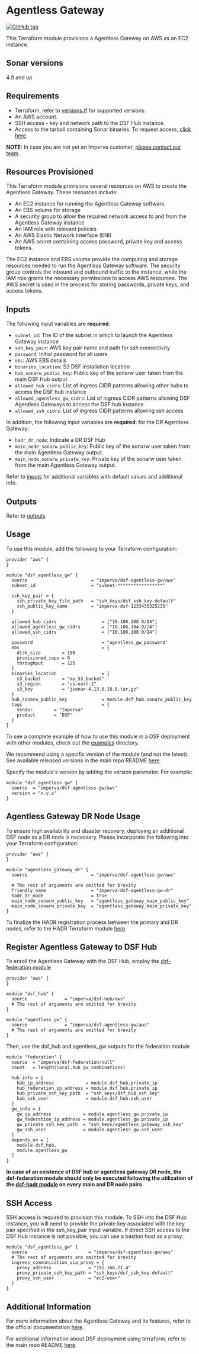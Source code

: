 # Agentless Gateway
[![GitHub tag](https://img.shields.io/github/v/tag/imperva/dsfkit.svg)](https://github.com/imperva/dsfkit/tags)

This Terraform module provisions a Agentless Gateway on AWS as an EC2 instance.

## Sonar versions
4.9 and up

## Requirements
* Terraform, refer to [versions.tf](https://github.com/imperva/dsfkit/blob/master/modules/aws/agentless-gw/versions.tf) for supported versions.
* An AWS account.
* SSH access - key and network path to the DSF Hub instance.
* Access to the tarball containing Sonar binaries. To request access, [click here](https://docs.google.com/forms/d/e/1FAIpQLSdnVaw48FlElP9Po_36LLsZELsanzpVnt8J08nymBqHuX_ddA/viewform).

**NOTE:** In case you are not yet an Imperva customer, [please contact our team](https://www.imperva.com/contact-us/).

## Resources Provisioned
This Terraform module provisions several resources on AWS to create the Agentless Gateway. These resources include:
* An EC2 instance for running the Agentless Gateway software
* An EBS volume for storage
* A security group to allow the required network access to and from the Agentless Gateway instance
* An IAM role with relevant policies
* An AWS Elastic Network Interface (ENI)
* An AWS secret containing access password, private key and access tokens.

The EC2 instance and EBS volume provide the computing and storage resources needed to run the Agentless Gateway software. The security group controls the inbound and outbound traffic to the instance, while the IAM role grants the necessary permissions to access AWS resources. The AWS secret is used in the process for storing passwords, private keys, and access tokens.

## Inputs

The following input variables are **required**:

* `subnet_id`: The ID of the subnet in which to launch the Agentless Gateway instance
* `ssh_key_pair`: AWS key pair name and path for ssh connectivity
* `password`: Initial password for all users
* `ebs`: AWS EBS details
* `binaries_location`: S3 DSF installation location
* `hub_sonarw_public_key`: Public key of the sonarw user taken from the main DSF Hub output
* `allowed_hub_cidrs`: List of ingress CIDR patterns allowing other hubs to access the DSF hub instance
* `allowed_agentless_gw_cidrs`: List of ingress CIDR patterns allowing DSF Agentless Gateways to access the DSF hub instance
* `allowed_ssh_cidrs`: List of ingress CIDR patterns allowing ssh access

In addition, the following input variables are **required**: for the DR Agentless Gateway:
* `hadr_dr_node`: Indicate a DR DSF Hub
* `main_node_sonarw_public_key`: Public key of the sonarw user taken from the main Agentless Gateway output.
* `main_node_sonarw_private_key`: Private key of the sonarw user taken from the main Agentless Gateway output.


Refer to [inputs](https://registry.terraform.io/modules/imperva/dsf-agentless-gw/aws/latest?tab=inputs) for additional variables with default values and additional info.

## Outputs

Refer to [outputs](https://registry.terraform.io/modules/imperva/dsf-agentless-gw/aws/latest?tab=outputs)


## Usage

To use this module, add the following to your Terraform configuration:

```
provider "aws" {
}

module "dsf_agentless_gw" {
  source                        = "imperva/dsf-agentless-gw/aws"
  subnet_id                     = "subnet-*****************"

  ssh_key_pair = {
    ssh_private_key_file_path   = "ssh_keys/dsf_ssh_key-default"
    ssh_public_key_name         = "imperva-dsf-1233435325235"
  }

  allowed_hub_cidrs                 = ["10.106.108.0/24"]
  allowed_agentless_gw_cidrs        = ["10.106.104.0/24"]
  allowed_ssh_cidrs                 = ["10.106.108.0/24"]

  password                          = "agentless_gw_password"
  ebs                               = {
    disk_size        = 150
    provisioned_iops = 0
    throughput       = 125
  }
  binaries_location                 = {
    s3_bucket        = "my_S3_bucket"
    s3_region        = "us-east-1"
    s3_key           = "jsonar-4.13.0.10.0.tar.gz"
  }
  hub_sonarw_public_key             = module.dsf_hub.sonarw_public_key
  tags                              = {
    vendor        = "Imperva"
    product       = "DSF"
  }
}
```

To see a complete example of how to use this module in a DSF deployment with other modules, check out the [examples](https://github.com/imperva/dsfkit/tree/master/examples/aws) directory.

We recommend using a specific version of the module (and not the latest).
See available released versions in the main repo README [here](https://github.com/imperva/dsfkit#version-history).

Specify the module's version by adding the version parameter. For example:

```
module "dsf_agentless_gw" {
  source  = "imperva/dsf-agentless-gw/aws"
  version = "x.y.z"
}
```

## Agentless Gateway DR Node Usage

To ensure high availability and disaster recovery, deploying an additional DSF node as a DR node is necessary. Please incorporate the following into your Terraform configuration:

```
provider "aws" {
}

module "agentless_gateway_dr" {
  source                        = "imperva/dsf-agentless-gw/aws"

  # The rest of arguments are omitted for brevity
  friendly_name                 = "imperva-dsf-agentless-gw-dr"
  hadr_dr_node                  = true
  main_node_sonarw_public_key   = "agentless_gateway_main_public_key"
  main_node_sonarw_private_key  = "agentless_gateway_main_private_key"
}
```

To finalize the HADR registration process between the primary and DR nodes, refer to the HADR Terraform module [here](https://registry.terraform.io/modules/imperva/dsf-hadr/null/latest)

## Register Agentless Gateway to DSF Hub

To enroll the Agentless Gateway with the DSF Hub, employ the [dsf-federation module](https://registry.terraform.io/modules/imperva/dsf-federation/null/latest)

```
provider "aws" {
}

module "dsf_hub" {
  source              = "imperva/dsf-hub/aws"
  # The rest of arguments are omitted for brevity
}

module "agentless_gw" {
  source              = "imperva/dsf-agentless-gw/aws"
  # The rest of arguments are omitted for brevity
}
```
Then, use the dsf_hub and agentless_gw outputs for the federation module

```
module "federation" {
  source  = "imperva/dsf-federation/null"
  count   = length(local.hub_gw_combinations)

  hub_info = {
    hub_ip_address            = module.dsf_hub.private_ip
    hub_federation_ip_address = module.dsf_hub.private_ip
    hub_private_ssh_key_path  = "ssh_keys/dsf_hub_ssh_key"
    hub_ssh_user              = module.dsf_hub.ssh_user
  }
  gw_info = {
    gw_ip_address            = module.agentless_gw.private_ip
    gw_federation_ip_address = module.agentless_gw.private_ip
    gw_private_ssh_key_path  = "ssh_keys/agentless_gateway_ssh_key"
    gw_ssh_user              = module.agentless_gw.ssh_user
  }
  depends_on = [
    module.dsf_hub,
    module.agentless_gw
  ]
}
```

**In case of an existence of DSF hub or agentless gateway DR node, the dsf-federation module should only be executed following the utilization 
of the [dsf-hadr module](https://registry.terraform.io/modules/imperva/dsf-hadr/null/latest) on every main and DR node pairs**

## SSH Access
SSH access is required to provision this module. To SSH into the DSF Hub instance, you will need to provide the private key associated with the key pair specified in the 
ssh_key_pair input variable. If direct SSH access to the DSF Hub instance is not possible, you can use a bastion host as a proxy:

```
module "dsf_agentless_gw" {
  source                       = "imperva/dsf-agentless-gw/aws"
  # The rest of arguments are omitted for brevity
  ingress_communication_via_proxy = {
    proxy_address              = "192.168.21.4"
    proxy_private_ssh_key_path = "ssh_keys/dsf_ssh_key-default"
    proxy_ssh_user             = "ec2-user"
  }
}
```

## Additional Information

For more information about the Agentless Gateway and its features, refer to the official documentation [here](https://docs.imperva.com/bundle/v4.13-sonar-user-guide/page/80401.htm). 

For additional information about DSF deployment using terraform, refer to the main repo README [here](https://github.com/imperva/dsfkit/tree/1.7.1).
